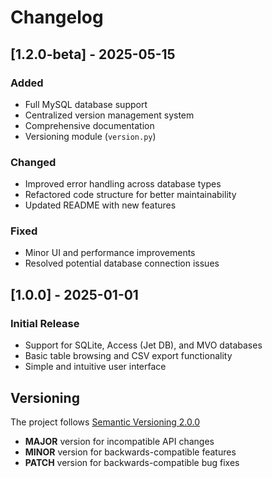 # Changelog

## [1.2.0-beta] - 2025-05-15

### Added
- Full MySQL database support
- Centralized version management system
- Comprehensive documentation
- Versioning module (`version.py`)

### Changed
- Improved error handling across database types
- Refactored code structure for better maintainability
- Updated README with new features

### Fixed
- Minor UI and performance improvements
- Resolved potential database connection issues

## [1.0.0] - 2025-01-01

### Initial Release
- Support for SQLite, Access (Jet DB), and MVO databases
- Basic table browsing and CSV export functionality
- Simple and intuitive user interface

## Versioning

The project follows [Semantic Versioning 2.0.0](https://semver.org/)

- **MAJOR** version for incompatible API changes
- **MINOR** version for backwards-compatible features
- **PATCH** version for backwards-compatible bug fixes

